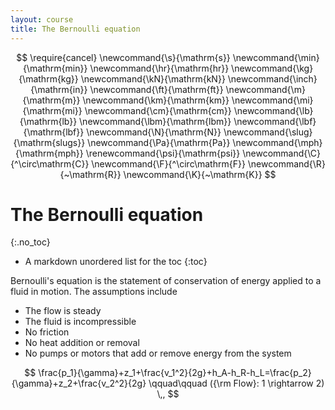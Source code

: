 ```yaml
---
layout: course
title: The Bernoulli equation
---
```


$$
\require{cancel}
\newcommand{\s}{\mathrm{s}}
\newcommand{\min}{\mathrm{min}}
\newcommand{\hr}{\mathrm{hr}}
\newcommand{\kg}{\mathrm{kg}}
\newcommand{\kN}{\mathrm{kN}}
\newcommand{\inch}{\mathrm{in}}
\newcommand{\ft}{\mathrm{ft}}
\newcommand{\m}{\mathrm{m}}
\newcommand{\km}{\mathrm{km}}
\newcommand{\mi}{\mathrm{mi}}
\newcommand{\cm}{\mathrm{cm}}
\newcommand{\lb}{\mathrm{lb}}
\newcommand{\lbm}{\mathrm{lbm}}
\newcommand{\lbf}{\mathrm{lbf}}
\newcommand{\N}{\mathrm{N}}
\newcommand{\slug}{\mathrm{slugs}}
\newcommand{\Pa}{\mathrm{Pa}}
\newcommand{\mph}{\mathrm{mph}}
\renewcommand{\psi}{\mathrm{psi}}
\newcommand{\C}{^\circ\mathrm{C}}
\newcommand{\F}{^\circ\mathrm{F}}
\newcommand{\R}{~\mathrm{R}}
\newcommand{\K}{~\mathrm{K}}
$$

# The Bernoulli equation
{:.no_toc}

* A markdown unordered list for the toc
{:toc}

Bernoulli's equation is the statement of conservation of energy applied to a fluid in motion.  The assumptions include

+ The flow is steady
+ The fluid is incompressible
+ No friction
+ No heat addition or removal
+ No pumps or motors that add or remove energy from the system  

$$
\frac{p_1}{\gamma}+z_1+\frac{v_1^2}{2g}+h_A-h_R-h_L=\frac{p_2}{\gamma}+z_2+\frac{v_2^2}{2g} \qquad\qquad ({\rm Flow}: 1 \rightarrow 2)
\,,
$$
